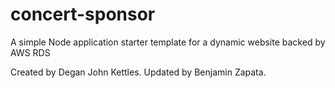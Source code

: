 # concert-sponsor
A simple Node application starter template for a dynamic website backed by AWS RDS

Created by Degan John Kettles.
Updated by Benjamin Zapata.
